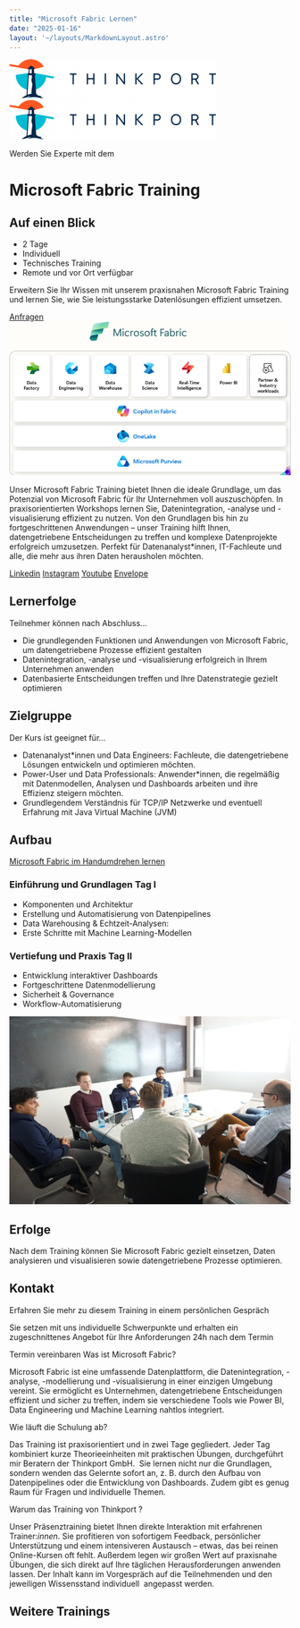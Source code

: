 ```yaml
---
title: "Microsoft Fabric Lernen"
date: "2025-01-16"
layout: '~/layouts/MarkdownLayout.astro'
---
```


 [![Thinkport Logo](images/Logo_horizontral_new-q79kisryfbimg521qvcamhuu9zgajwl52ie1tm6q0s.png "Logo Bright Colours")](https://thinkport.digital)[![Thinkport Logo](images/Logo_horizontral_new-q79kisryfbimg521qvcamhuu9zgajwl52ie1tm6q0s.png "Logo Bright Colours")](https://thinkport.digital)

Werden Sie Experte mit dem

# Microsoft Fabric Training

## Auf einen Blick

* 2 Tage
* Individuell
* Technisches Training
* Remote und vor Ort verfügbar

Erweitern Sie Ihr Wissen mit unserem praxisnahen Microsoft Fabric Training und lernen Sie, wie Sie leistungsstarke Datenlösungen effizient umsetzen.

[Anfragen](#sec1) ![](images/fabric-architecture.png)

Unser Microsoft Fabric Training bietet Ihnen die ideale Grundlage, um das Potenzial von Microsoft Fabric für Ihr Unternehmen voll auszuschöpfen. In praxisorientierten Workshops lernen Sie, Datenintegration, -analyse und -visualisierung effizient zu nutzen. Von den Grundlagen bis hin zu fortgeschrittenen Anwendungen – unser Training hilft Ihnen, datengetriebene Entscheidungen zu treffen und komplexe Datenprojekte erfolgreich umzusetzen. Perfekt für Datenanalyst\*innen, IT-Fachleute und alle, die mehr aus ihren Daten herausholen möchten.

[](#linksection)[Linkedin](https://www.linkedin.com/company/11759873) [Instagram](https://www.instagram.com/thinkport/) [Youtube](https://www.youtube.com/channel/UCnke3WYRT6bxuMK2t4jw2qQ) [Envelope](mailto:tdrechsel@thinkport.digital)

## Lernerfolge

Teilnehmer können nach Abschluss...

* Die grundlegenden Funktionen und Anwendungen von Microsoft Fabric, um datengetriebene Prozesse effizient gestalten
* Datenintegration, -analyse und -visualisierung erfolgreich in Ihrem Unternehmen anwenden
* Datenbasierte Entscheidungen treffen und Ihre Datenstrategie gezielt optimieren

## Zielgruppe

Der Kurs ist geeignet für...

* Datenanalyst\*innen und Data Engineers: Fachleute, die datengetriebene Lösungen entwickeln und optimieren möchten.
* Power-User und Data Professionals: Anwender\*innen, die regelmäßig mit Datenmodellen, Analysen und Dashboards arbeiten und ihre Effizienz steigern möchten.
* Grundlegendem Verständnis für TCP/IP Netzwerke und eventuell Erfahrung mit Java Virtual Machine (JVM)

## Aufbau

[Microsoft Fabric im Handumdrehen lernen](https://www.hashicorp.com/)

### Einführung und Grundlagen Tag I

* Komponenten und Architektur
* Erstellung und Automatisierung von Datenpipelines
* Data Warehousing & Echtzeit-Analysen:
* Erste Schritte mit Machine Learning-Modellen

### Vertiefung und Praxis Tag II

* Entwicklung interaktiver Dashboards
* Fortgeschrittene Datenmodellierung
* Sicherheit & Governance
* Workflow-Automatisierung

![Sechs Personen, die an einem Tisch sitzen und offenbar verhandeln oder über Geschäfte sprechen.](images/DSC01530-1024x683.jpg)

## Erfolge

Nach dem Training können Sie Microsoft Fabric gezielt einsetzen, Daten analysieren und visualisieren sowie datengetriebene Prozesse optimieren.

## Kontakt

Erfahren Sie mehr zu diesem Training in einem persönlichen Gespräch

Sie setzen mit uns individuelle Schwerpunkte und erhalten ein zugeschnittenes Angebot für Ihre Anforderungen 24h nach dem Termin

Termin vereinbaren Was ist Microsoft Fabric?

Microsoft Fabric ist eine umfassende Datenplattform, die Datenintegration, -analyse, -modellierung und -visualisierung in einer einzigen Umgebung vereint. Sie ermöglicht es Unternehmen, datengetriebene Entscheidungen effizient und sicher zu treffen, indem sie verschiedene Tools wie Power BI, Data Engineering und Machine Learning nahtlos integriert.

Wie läuft die Schulung ab?

Das Training ist praxisorientiert und in zwei Tage gegliedert. Jeder Tag kombiniert kurze Theorieeinheiten mit praktischen Übungen, durchgeführt mir Beratern der Thinkport GmbH.  Sie lernen nicht nur die Grundlagen, sondern wenden das Gelernte sofort an, z. B. durch den Aufbau von Datenpipelines oder die Entwicklung von Dashboards. Zudem gibt es genug Raum für Fragen und individuelle Themen.

Warum das Training von Thinkport ?

Unser Präsenztraining bietet Ihnen direkte Interaktion mit erfahrenen Trainer:_innen_. Sie profitieren von sofortigem Feedback, persönlicher Unterstützung und einem intensiveren Austausch – etwas, das bei reinen Online-Kursen oft fehlt. Außerdem legen wir großen Wert auf praxisnahe Übungen, die sich direkt auf Ihre täglichen Herausforderungen anwenden lassen. Der Inhalt kann im Vorgespräch auf die Teilnehmenden und den jeweiligen Wissensstand individuell  angepasst werden.

## Weitere Trainings
